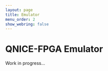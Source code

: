 ```yaml
---
layout: page
title: Emulator
menu_order: 2
show_webring: false
---
```


QNICE-FPGA Emulator
===================

Work in progress...